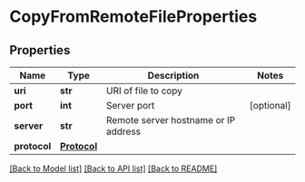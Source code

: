 # CopyFromRemoteFileProperties

## Properties
Name | Type | Description | Notes
------------ | ------------- | ------------- | -------------
**uri** | **str** | URI of file to copy | 
**port** | **int** | Server port | [optional] 
**server** | **str** | Remote server hostname or IP address | 
**protocol** | [**Protocol**](Protocol.md) |  | 

[[Back to Model list]](../README.md#documentation-for-models) [[Back to API list]](../README.md#documentation-for-api-endpoints) [[Back to README]](../README.md)

